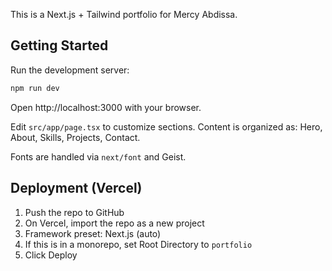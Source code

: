 This is a Next.js + Tailwind portfolio for Mercy Abdissa.

## Getting Started

Run the development server:

```bash
npm run dev
```

Open http://localhost:3000 with your browser.

Edit `src/app/page.tsx` to customize sections. Content is organized as: Hero, About, Skills, Projects, Contact.

Fonts are handled via `next/font` and Geist.

## Deployment (Vercel)

1. Push the repo to GitHub
2. On Vercel, import the repo as a new project
3. Framework preset: Next.js (auto)
4. If this is in a monorepo, set Root Directory to `portfolio`
5. Click Deploy
